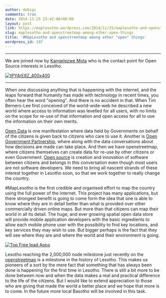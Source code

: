 ```yaml
---
author: debigc
comments: true
date: 2014-11-25 23:42:06+00:00
layout: post
link: https://maplesotho.wordpress.com/2014/11/25/maplesotho-and-openstreetmap-among-other-open-things/
slug: maplesotho-and-openstreetmap-among-other-open-things
title: '#MapLesotho and openstreetmap among other "open" things'
wordpress_id: 197
---
```


* * *



We are joined now by [Kangelezwe Mota](https://twitter.com/True_AtomTheory) who is the contact point for Open Source interests in Lesotho.


[![tPY4rE8Z_400x400](https://maplesotho.files.wordpress.com/2014/11/tpy4re8z_400x400.jpeg?w=300)](https://maplesotho.files.wordpress.com/2014/11/tpy4re8z_400x400.jpeg)






* * *



When one discussing anything that is happening with the internet, and the leaps forward that humanity has made with technology in recent times, you often hear the word "opening". And there is no accident in that. When Tim Berners-Lee first conceived of the world-wide-web he described a new world where access to information was levelled for all users, with no limits on the scope for re-use of that information and open access for all to use the information on their own merits.

[Open Data](http://en.wikipedia.org/wiki/Open_data) is one manifestation where data held by Governments on behalf of the citizens is given back to citizens who care to use it. Another is [Open Government Partnership](http://www.opengovpartnership.org/), where along with the data conversations about how decisions are made can take place. And then we have openstreetmap, where citizens themselves can create data for re-use by other citizens or even Government. [Open source](http://en.wikipedia.org/wiki/Open_source) is creation and innovation of software between citizens and belongs in this conversation even though most users are not software developers. We need to bring all nascent strands of these interest together in Lesotho soon, so that we work together to really change the country.

#MapLesotho is the first credible and organised effort to map the country using the full power of the internet. This project has many applications, but there strongest benefit is going to come form the idea that one is able to know where they are in detail better than what is provided over other commercially driven online maps. But more than that citizens can map their world in all its detail. The huge, and ever growing spatial open data store will provide mobile application developers with the basic ingredients to allow each mobile phone user with the possibility to find key locations, and key services they may wish to use. But bigger perhaps is the fact that they will see where they are and where the world and their environment is going.


[![Top Free Ipad Apps](https://maplesotho.files.wordpress.com/2014/11/top-free-ipad-apps.jpeg)](https://maplesotho.files.wordpress.com/2014/11/top-free-ipad-apps.jpeg)


Lesotho reaching the 2,000,000 node milestone just recently on the [openstreetmap](http://www.openstreetmap.org/relation/2093234#map=8/-29.628/28.235) is a milestone in the history of Lesotho. This makes us pioneers of a sort by the mere fact that something that has always been done is happening for the first time in Lesotho. There is still a bit more to be done between now and when the data makes a real and practical difference to the life of the citizens. But I would like to extend appreciation to those who are giving that made the world a better place and we hope that more is to come. In the future more local Basotho will be involved in this task.
